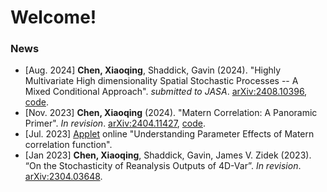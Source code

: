 # Welcome! 

### News
- [Aug. 2024] **Chen, Xiaoqing**, Shaddick, Gavin (2024). "Highly Multivariate High dimensionality Spatial Stochastic Processes -- A Mixed Conditional Approach". _submitted to JASA_. [arXiv:2408.10396](https://arxiv.org/abs/2408.10396), [code](https://github.com/xc308/HMHD_Sp).
-  [Nov. 2023] **Chen, Xiaoqing** (2024). "Matern Correlation: A Panoramic Primer". _In revision_. [arXiv:2404.11427](https://arxiv.org/abs/2404.11427), [code](https://github.com/xc308/Exploration_of_Matern).
-  [Jul. 2023] [Applet](https://xiaoqingchen.shinyapps.io/Matern_Tutorial/) online "Understanding Parameter Effects of Matern correlation function". 
-  [Jan 2023] **Chen, Xiaoqing**, Shaddick, Gavin, James V. Zidek (2023). “On the Stochasticity of Reanalysis Outputs of 4D-Var”. _In revision_. [arXiv:2304.03648](https://arxiv.org/abs/2304.03648). 


